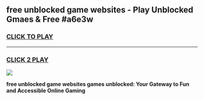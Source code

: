 
## free unblocked game websites - Play Unblocked Gmaes & Free #a6e3w
<h3>
<a href="https://news.freeplayer.one?title=free_unblocked_game_websites&ref=03M">CLICK TO PLAY</a></h3>
<hr>

<h3>
<a href="https://news.freeplayer.one?title=free_unblocked_game_websites&ref=03M">CLICK 2 PLAY</a>
  
</h3>

<a href="https://news.freeplayer.one?title=free_unblocked_game_websites&ref=03M"><img src="https://clearcache.store/games.png"></a>


**free unblocked game websites games unblocked: Your Gateway to Fun and Accessible Online Gaming**
